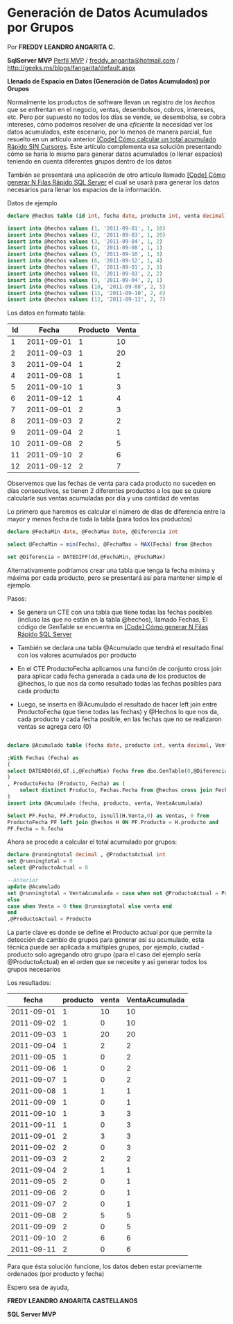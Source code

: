 

<properties
	pageTitle="Generación de Datos Acumulados por Grupos"
	description="Generación de Datos Acumulados por Grupos"
	services="servers"
	documentationCenter=""
	authors="andygonusa"
	manager=""
	editor="andygonusa"/>

<tags
	ms.service="servers"
	ms.workload="SQL"
	ms.tgt_pltfrm="na"
	ms.devlang="na"
	ms.topic="how-to-article"
	ms.date="05/16/2016"
	ms.author="andygonusa"/>


# Generación de Datos Acumulados por Grupos 



Por **FREDDY LEANDRO ANGARITA C.**

**SqlServer MVP**
[Perfil MVP](https://mvp.support.microsoft.com/es-es/mvp/Freddy%20Leandro%20Angarita%20Castellanos-4028407) / <freddy_angarita@hotmail.com> / <http://geeks.ms/blogs/fangarita/default.aspx>

**Llenado de Espacio en Datos (Generación de Datos Acumulados) por
Grupos**

Normalmente los productos de software llevan un registro de los *hechos*
que se enfrentan en el negocio, ventas, desembolsos, cobros, intereses,
etc. Pero por supuesto no todos los días se vende, se desembolsa, se
cobra intereses, cómo podemos resolver de una *eficiente* la necesidad
ver los datos acumulados, este escenario, por lo menos de manera
parcial, fue resuelto en un artículo anterior [\[Code\] Cómo calcular un
total acumulado Rápido SIN
Cursores](http://geeks.ms/blogs/fangarita/archive/2010/10/28/code-c-243-mo-calcular-un-total-acumulado-r-225-pido-sin-cursores.aspx).
Este artículo complementa esa solución presentando cómo se haría lo
mismo para generar datos acumulados (o llenar espacios) teniendo en
cuenta diferentes grupos dentro de los datos

También se presentará una aplicación de otro artículo llamado [\[Code\]
Cómo generar N Filas Rápido SQL
Server](http://geeks.ms/blogs/fangarita/archive/2010/12/22/code-c-243-mo-generar-n-filas-r-225-pido-sql-server.aspx)
el cual se usará para generar los datos necesarios para llenar los
espacios de la información.

Datos de ejemplo



``` SQL
declare @hechos table (id int, fecha date, producto int, venta decimal)

insert into @hechos values (1, '2011-09-01', 1, 10)
insert into @hechos values (2, '2011-09-03', 1, 20)
insert into @hechos values (3, '2011-09-04', 1, 2)
insert into @hechos values (4, '2011-09-08', 1, 1)
insert into @hechos values (5, '2011-09-10', 1, 3)
insert into @hechos values (6, '2011-09-12', 1, 4)
insert into @hechos values (7, '2011-09-01', 2, 3)
insert into @hechos values (8, '2011-09-03', 2, 2)
insert into @hechos values (9, '2011-09-04', 2, 1)
insert into @hechos values (10, '2011-09-08', 2, 5)
insert into @hechos values (11, '2011-09-10', 2, 6)
insert into @hechos values (12, '2011-09-12', 2, 7)
```

Los datos en formato tabla:

| Id | Fecha     |  Producto | Venta|
| ----|------------|----------|-------|
| 1|   2011-09-01|  1   |      10|
| 2 |  2011-09-03|  1    |     20|
| 3 |  2011-09-04 | 1   |      2|
| 4 |  2011-09-08 | 1     |    1|
| 5 |  2011-09-10 | 1   |      3|
| 6|   2011-09-12 | 1    |     4|
| 7 |  2011-09-01 | 2  |       3|
| 8 |  2011-09-03 | 2  |       2|
| 9  | 2011-09-04 | 2  |       1|
| 10 | 2011-09-08 | 2    |     5|
| 11 | 2011-09-10 |2      |   6|
| 12 | 2011-09-12 | 2     |    7|

Observemos que las fechas de venta para cada producto no suceden en días
consecutivos, se tienen 2 diferentes productos a los que se quiere
calcularle sus ventas acumuladas por día y una cantidad de ventas

Lo primero que haremos es calcular el número de días de diferencia entre
la mayor y menos fecha de toda la tabla (para todos los productos)


``` SQL
declare @FechaMin date, @FechaMax Date, @Diferencia int

select @FechaMin = min(Fecha), @FechaMax = MAX(Fecha) from @hechos

set @Diferencia = DATEDIFF(dd,@FechaMin, @FechaMax)
```

Alternativamente podríamos crear una tabla que tenga la fecha mínima y
máxima por cada producto, pero se presentará así para mantener simple el
ejemplo.

Pasos:

- Se genera un CTE con una tabla que tiene todas las fechas posibles
(incluso las que no están en la tabla @hechos), llamado Fechas, El
código de GenTable se encuentra en [\[Code\] Cómo generar N Filas Rápido
SQL Server](http://geeks.ms/blogs/fangarita/archive/2010/12/22/code-c-243-mo-generar-n-filas-r-225-pido-sql-server.aspx)

- También se declara una tabla @Acumulado que tendrá el resultado final
con los valores acumulados por producto

- En el CTE ProductoFecha aplicamos una función de conjunto cross join
para aplicar cada fecha generada a cada una de los productos de @hechos,
lo que nos da como resultado todas las fechas posibles para cada
producto

- Luego, se inserta en @Acumulado el resultado de hacer left join entre
ProductoFecha (que tiene todas las fechas) y @Hechos lo que nos da, cada
producto y cada fecha posible, en las fechas que no se realizaron ventas
se agrega cero (0)

``` SQL

declare @Acumulado table (fecha date, producto int, venta decimal, VentaAcumulada decimal)

;With Fechas (Fecha) as
(
select DATEADD(dd,GT.i,@FechaMin) Fecha from dbo.GenTable(0,@Diferencia,1) GT
)
, ProductoFecha (Producto, Fecha) as (
    select distinct Producto, Fechas.Fecha from @hechos cross join Fechas
)
insert into @Acumulado (fecha, producto, venta, VentaAcumulada)

Select PF.Fecha, PF.Producto, isnull(H.Venta,0) as Ventas, 0 from
ProductoFecha PF left join @hechos H ON PF.Producto = H.producto and
PF.Fecha = h.fecha
```

Ahora se procede a calcular el total acumulado por grupos:
``` SQL
declare @runningtotal decimal , @ProductoActual int
set @runningtotal = 0
select @ProductoActual = 0

--Anterior
update @Acumulado
set @runningtotal = VentaAcumulada = case when not @ProductoActual = Producto then venta 
else
case when Venta = 0 then @runningtotal else venta end
end
,@ProductoActual = Producto
```

La parte clave es donde se define el Producto actual por que permite la
detección de cambio de grupos para generar así su acumulado, esta
técnica puede ser aplicada a múltiples grupos, por ejemplo, ciudad -
producto solo agregando otro grupo (para el caso del ejemplo sería
@ProductoActual) en el orden que se necesite y así generar todos los
grupos necesarios

Los resultados:

|  fecha    |   producto | venta | VentaAcumulada|
|------------|--------|-------|-------|
| 2011-09-01|   1  |       10  |   10|
| 2011-09-02|  1  |       0  |    10|
| 2011-09-03 | 1      |   20  |   20|
| 2011-09-04|  1  |       2  |    2|
| 2011-09-05 | 1   |      0   |   2|
| 2011-09-06|  1  |       0 |     2|
| 2011-09-07|   1     |    0 |     2|
| 2011-09-08| 1     |    1   |   1|
| 2011-09-09|  1      |   0 |     1|
| 2011-09-10|  1   |      3   |   3|
|2011-09-11 | 1    |     0 |     3|
| 2011-09-01|  2   |      3 |     3|
| 2011-09-02 | 2     |    0 |     3|
|2011-09-03 | 2  |       2   |   2|
| 2011-09-04 | 2      |   1 |     1|
| 2011-09-05 | 2   |      0 |     1|
| 2011-09-06 | 2   |      0  |    1|
| 2011-09-07  |2    |     0   |   1|
|2011-09-08|  2    |     5  |    5|
|2011-09-09 | 2   |      0   |   5|
| 2011-09-10 | 2    |     6  |    6|
|2011-09-11|  2    |     0 |     6|

Para que ésta solución funcione, los datos deben estar previamente
ordenados (por producto y fecha)

Espero sea de ayuda,

**FREDY LEANDRO ANGARITA CASTELLANOS**

**SQL Server MVP**
